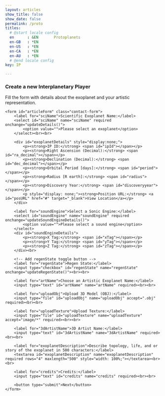 ```yaml
---
layout: articles
show_title: false
show_date: false
permalink: /proto
titles:
  # @start locale config
  en      : &EN       Protoplanets
  en-GB   : *EN
  en-US   : *EN
  en-CA   : *EN
  en-AU   : *EN
  # @end locale config
key: IP

---
```

<div class="p-5"></div>
<div class="p-5"></div>
<div class="p-5"></div>

<div class="form-container">
    <h3>Create a new Interplanetary Player</h3>
    <p>Fill the form with details about the exoplanet and your artistic representation.</p>

    <form id="articleForm" class="contact-form">
        <label for="sciName">Scientific Exoplanet Name:</label>
        <select id="sciName" name="sciName" required onchange="updateDetails()">
            <option value="">Please select an exoplanet</option>
        </select><br><br>

        <div id="exoplanetDetails" style="display:none;">
            <p><strong>IP ID:</strong> <span id="ipId"></span></p> 
            <p><strong>Right Ascension (Decimal):</strong> <span id="ra_decimal"></span></p>
            <p><strong>Declination (Decimal):</strong> <span id="dec_decimal"></span></p>
            <p><strong>Orbital Period [days]:</strong> <span id="period"></span></p>
            <p><strong>Radius [R earth]:</strong> <span id="radius"></span></p>
            <p><strong>Discovery Year:</strong> <span id="discoveryyear"></span></p>
            <p style="display: none;"><strong>Position URL:</strong> <a id="posURL" href="#" target="_blank">View Location</a></p>
        </div>

        <label for="soundEngine">Select a Sonic Engine:</label>
        <select id="soundEngine" name="soundEngine" required onchange="updateSoundEngineDetails()">
            <option value="">Please select a sound engine</option>
        </select>
        <div id="soundEngineDetails">
            <p><strong>X Tag:</strong> <span id="xTag"></span></p>
            <p><strong>Y Tag:</strong> <span id="yTag"></span></p>
            <p><strong>Z Tag:</strong> <span id="zTag"></span></p>
        </div><br>

        <!-- Add regenState toggle button -->
        <label for="regenState">Regen State:</label>
        <input type="checkbox" id="regenState" name="regenState" onchange="updateRegenState()"><br><br>

        <label for="artName">Choose an Artistic Exoplanet Name:</label>
        <input type="text" id="artName" name="artName" required><br><br>

        <label for="uploadObj">Upload 3D Model (OBJ):</label>
        <input type="file" id="uploadObj" name="uploadObj" accept=".obj" required><br><br>

        <label for="uploadTexture">Upload Texture:</label>
        <input type="file" id="uploadTexture" name="uploadTexture" accept="image/*" required><br><br>

        <label for="3dArtistName">3D Artist Name:</label>
        <input type="text" id="3dArtistName" name="3dArtistName" required><br><br>

        <label for="exoplanetDescription">Describe topology, life, and or story of the exoplanet in 500 characters:</label>
        <textarea id="exoplanetDescription" name="exoplanetDescription" required rows="4" maxlength="500" style="width: 100%;"></textarea><br><br>

        <label for="credits">Credits:</label>
        <input type="text" id="credits" name="credits" required><br><br>

        <button type="submit">Next</button>
    </form>
</div>

<script>
let exoplanetData = {};

document.addEventListener('DOMContentLoaded', function() {
    // Fetch exoplanet data
    fetch('http://media.maar.world:3001/api/fetchExoplanetData')
        .then(response => response.json())
        .then(data => {
            exoplanetData = data[0];
            const selectElement = document.getElementById('sciName');
            selectElement.innerHTML = '<option value="">Please select an exoplanet</option>';
            for (const key in exoplanetData) {
                if (exoplanetData.hasOwnProperty(key)) {
                    const exoplanet = exoplanetData[key];
                    const option = document.createElement('option');
                    option.value = key; // Use key as value to reference the ID
                    option.textContent = exoplanet.sciName;
                    selectElement.appendChild(option);
                }
            }
        })
        .catch(error => console.error('Error loading or parsing the JSON data:', error));

    // Fetch sound engine data
    fetch('http://media.maar.world:3001/api/fetchSonicEngineData')
        .then(response => response.json())
        .then(data => {
            const selectElement = document.getElementById('soundEngine');
            selectElement.innerHTML = '<option value="">Please select a sound engine</option>';
            for (const engineKey in data[0]) {
                if (data[0].hasOwnProperty(engineKey) && engineKey !== '_id') {
                    const option = document.createElement('option');
                    option.value = engineKey;
                    option.textContent = engineKey;
                    selectElement.appendChild(option);
                }
            }
        })
        .catch(error => console.error('Error loading or parsing the sound engines JSON data:', error));
});

function updateRegenState() {
    const regenState = document.getElementById('regenState').checked ? true : false;
    console.log('Regen State:', regenState);
}

function updateDetails() {
    const ipId = document.getElementById('sciName').value;
    const detailsDiv = document.getElementById('exoplanetDetails');
    const exoplanet = exoplanetData[ipId]; // Access the exoplanetData in the global scope

    if (!ipId || !exoplanet) {
        detailsDiv.style.display = 'none';
    } else {
        console.log('Updating details for ipId:', ipId); // Debugging
        console.log('Exoplanet data:', exoplanet); // Debugging
        document.getElementById('ipId').textContent = ipId; // Set the ipId to be the key
        document.getElementById('ra_decimal').textContent = exoplanet.ra_decimal;
        document.getElementById('dec_decimal').textContent = exoplanet.dec_decimal;
        document.getElementById('period').textContent = exoplanet.period || 'N/A';
        document.getElementById('radius').textContent = exoplanet.radius;
        document.getElementById('discoveryyear').textContent = exoplanet.discoveryyear || 'N/A';
        detailsDiv.style.display = 'block';
    }
}

function updateSoundEngineDetails() {
    const selectedEngine = document.getElementById('soundEngine').value;

    if (selectedEngine === "") {
        document.getElementById('xTag').textContent = 'N/A';
        document.getElementById('yTag').textContent = 'N/A';
        document.getElementById('zTag').textContent = 'N/A';
    } else {
        fetch('http://media.maar.world:3001/api/fetchSonicEngineData')
            .then(response => response.json())
            .then(data => {
                const soundEngine = data[0][selectedEngine];
                if (soundEngine) {
                    document.getElementById('xTag').textContent = soundEngine.xTag || 'N/A';
                    document.getElementById('yTag').textContent = soundEngine.yTag || 'N/A';
                    document.getElementById('zTag').textContent = soundEngine.zTag || 'N/A';
                } else {
                    document.getElementById('xTag').textContent = 'N/A';
                    document.getElementById('yTag').textContent = 'N/A';
                    document.getElementById('zTag').textContent = 'N/A';
                }
            })
            .catch(error => console.error('Error fetching sound engine details:', error));
    }
}

document.getElementById('articleForm').addEventListener('submit', function(event) {
    event.preventDefault();

    // Validate required fields
    const requiredFields = ['artName', 'sciName', 'exoplanetDescription', 'credits', 'soundEngine', '3dArtistName'];
    for (let field of requiredFields) {
        const element = document.getElementById(field);
        if (!element.value) {
            alert(`Please fill out the ${field} field.`);
            return;
        }
    }

    // Upload files first
    const fileFormData = new FormData();
    fileFormData.append('ipId', document.getElementById('ipId').textContent);
    fileFormData.append('uploadObj', document.getElementById('uploadObj').files[0]);
    fileFormData.append('uploadTexture', document.getElementById('uploadTexture').files[0]);

    fetch('http://media.maar.world:3001/api/uploadModelFiles', {
        method: 'POST',
        body: fileFormData
    })
    .then(response => response.json())
    .then(fileData => {
        console.log('Files uploaded successfully:', fileData);

        // Now submit the rest of the form data
        const configData = {
            ipId: document.getElementById('ipId').textContent, // Ensure ipId is a string
            artName: document.getElementById('artName').value,
            sciName: document.getElementById('sciName').selectedOptions[0].textContent,
            ra_decimal: parseFloat(document.getElementById('ra_decimal').textContent),
            dec_decimal: parseFloat(document.getElementById('dec_decimal').textContent),
            period: parseFloat(document.getElementById('period').textContent),
            radius: parseFloat(document.getElementById('radius').textContent),
            discoveryyear: parseInt(document.getElementById('discoveryyear').textContent, 10),
            description: document.getElementById('exoplanetDescription').value,
            credits: document.getElementById('credits').value,
            soundEngine: document.getElementById('soundEngine').value,
            sonification: {
                regenState: document.getElementById('regenState').checked ? true : false,
                regen1: 'data/sonification_1.min.json',  
                regen2: 'data/sonification_2.min.json',  
                regen3: 'data/sonification_3.min.json',  
                regen4: 'data/sonification_4.min.json',  
                regen5: 'data/sonification_5.min.json',  
                regen6: 'data/sonification_6.min.json',  
                regen7: 'data/sonification_7.min.json'   
            },
            ddd: {
                dddArtistName: document.getElementById('3dArtistName').value,
                textureURL: fileData.uploadTextureURL,
                objURL: fileData.uploadObjURL
            }
        };

        console.log('JSON data being sent:', JSON.stringify(configData));

        fetch('http://media.maar.world:3001/api/configIntPlayer', {
            method: 'POST',
            headers: {
                'Content-Type': 'application/json'
            },
            body: JSON.stringify(configData)
        })
        .then(response => {
            if (!response.ok) {
                throw new Error('Failed to submit configuration');
            }
            return response.json();
        })
        .then(data => {
            console.log('Configuration submitted:', data);
            updateExoplanetArtName(configData.ipId, configData.artName);
        })
        .catch((error) => {
            console.error('Failed to submit configuration:', error);
            alert('Failed to submit configuration');
        });
    })
    .catch((error) => {
        console.error('Failed to upload files:', error);
        alert('Failed to upload files');
    });
});

// Function to update artistic name
function updateExoplanetArtName(ipId, artName) {
    console.log('Updating exoplanet artistic name for ipId:', ipId, 'artName:', artName);
    fetch('http://media.maar.world:3001/api/updateExoplanet', {
        method: 'POST',
        headers: {
            'Content-Type': 'application/json'
        },
        body: JSON.stringify({ ipId, artName })
    })
    .then(response => {
        if (!response.ok) {
            throw new Error('Failed to update artistic name');
        }
        return response.json();
    })
    .then(data => {
        if (data.artName) {
            console.log('Artistic name updated successfully:', data);
            alert('Exoplanet artistic name updated successfully!');
        }
    })
    .catch(error => {
        console.error('Failed to update artistic name:', error);
        alert('Failed to update exoplanet artistic name.');
    });
}

// Optional: Function to be called when artName input loses focus
function updateArtisticName() {
    const ipId = document.getElementById('ipId').textContent;
    const artName = document.getElementById('artName').value;
    updateExoplanetArtName(ipId, artName);
}

// Ensure `ra_decimal` and other fields are properly set in `updateDetails`
function updateDetails() {
    const ipId = document.getElementById('sciName').value;
    const detailsDiv = document.getElementById('exoplanetDetails');
    const exoplanet = exoplanetData[ipId]; // Access the exoplanetData in the global scope

    if (!ipId || !exoplanet) {
        detailsDiv.style.display = 'none';
    } else {
        console.log('Updating details for ipId:', ipId); // Debugging
        console.log('Exoplanet data:', exoplanet); // Debugging
        document.getElementById('ipId').textContent = ipId; // Set the ipId to be the key
        document.getElementById('ra_decimal').textContent = exoplanet.ra_decimal;
        document.getElementById('dec_decimal').textContent = exoplanet.dec_decimal;
        document.getElementById('period').textContent = exoplanet.period || 'N/A';
        document.getElementById('radius').textContent = exoplanet.radius;
        document.getElementById('discoveryyear').textContent = exoplanet.discoveryyear || 'N/A';
        detailsDiv.style.display = 'block';
    }
}
</script>
